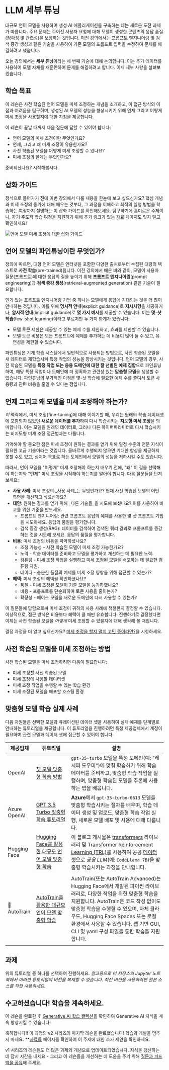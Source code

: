 # LLM 세부 튜닝

대규모 언어 모델을 사용하여 생성 AI 애플리케이션을 구축하는 데는 새로운 도전 과제가 따릅니다. 주요 문제는 주어진 사용자 요청에 대해 모델이 생성한 콘텐츠의 응답 품질(정확성 및 관련성)을 보장하는 것입니다. 이전 강의에서는 프롬프트 엔지니어링 및 검색 증강 생성과 같은 기술을 사용하여 기존 모델의 프롬프트 입력을 수정하여 문제를 해결하려고 했습니다.

오늘 강의에서는 **세부 튜닝**이라는 세 번째 기술에 대해 논의합니다. 이는 추가 데이터를 사용하여 모델 자체를 재훈련하여 문제를 해결하려고 합니다. 이제 세부 사항을 살펴보겠습니다.

## 학습 목표

이 레슨은 사전 학습된 언어 모델을 미세 조정하는 개념을 소개하고, 이 접근 방식의 이점과 어려움을 탐구하며, 생성된 AI 모델의 성능을 향상시키기 위해 언제 그리고 어떻게 미세 조정을 사용할지에 대한 지침을 제공합니다.

이 레슨이 끝날 때까지 다음 질문에 답할 수 있어야 합니다:

- 언어 모델의 미세 조정이란 무엇인가요?
- 언제, 그리고 왜 미세 조정이 유용한가요?
- 사전 학습된 모델을 어떻게 미세 조정할 수 있나요?
- 미세 조정의 한계는 무엇인가요?

준비되셨나요? 시작해봅시다.

## 삽화 가이드

정식으로 들어가기 전에 이번 강의에서 다룰 내용을 한눈에 보고 싶으신가요? 핵심 개념과 미세 조정의 동기에 대해 배우는 것부터, 그 과정을 이해하고 최적의 실행 방법을 학습하는 여정까지 설명하는 이 삽화 가이드를 확인해보세요. 탐구하기에 흥미로운 주제이니, 자기 주도적 학습 여정을 지원하기 위해 추가 링크가 있는 [자료](./RESOURCES.md?WT.mc_id=academic-105485-koreyst) 페이지도 잊지 말고 확인하세요!

![언어 모델 미세 조정에 대한 삽화 가이드](./img/18-fine-tuning-sketchnote.png?WT.mc_id=academic-105485-koreyst)

## 언어 모델의 파인튜닝이란 무엇인가?

정의에 따르면, 대형 언어 모델은 인터넷을 포함한 다양한 출처로부터 수집된 대량의 텍스트로 **사전 학습**(pre-trained)됩니다. 이전 강의에서 배운 바와 같이, 모델이 사용자 질문(프롬프트)에 대한 응답의 질을 높이기 위해 **프롬프트 엔지니어링**(prompt engineering)과 **검색 증강 생성**(retrieval-augmented generation) 같은 기술이 필요합니다.

인기 있는 프롬프트 엔지니어링 기법 중 하나는 모델에게 응답에 기대되는 것을 더 많이 안내하는 것입니다. 이를 위해 **명시적 안내**(explicit guidance)로 **지시사항**을 제공하거나, **암시적 안내**(implicit guidance)로 **몇 가지 예시**를 제공할 수 있습니다. 이는 **몇-샷 학습**(few-shot learning)이라고 부르지만 두 가지 한계가 있습니다:

- 모델 토큰 제한은 제공할 수 있는 예제 수를 제한하고, 효과를 제한할 수 있습니다.
- 모델 토큰 비용은 모든 프롬프트에 예제를 추가하는 데 비용이 많이 들 수 있고, 유연성을 제한할 수 있습니다.

파인튜닝은 기계 학습 시스템에서 일반적으로 사용되는 방법으로, 사전 학습된 모델을 새 데이터로 재학습시켜 특정 작업의 성능을 향상시키는 것입니다. 언어 모델의 경우, 사전 학습된 모델을 **특정 작업 또는 응용 도메인에 대한 잘 선별된 예제 집합**으로 파인튜닝하여, 해당 특정 작업이나 도메인에 더 정확하고 관련성 있는 **맞춤형 모델**을 생성할 수 있습니다. 파인튜닝의 부가적인 이점은 몇-샷 학습에 필요한 예제 수를 줄여서 토큰 사용량과 관련 비용을 줄일 수 있다는 점입니다.

## 언제 그리고 왜 모델을 미세 조정해야 하는가?

_이_ 맥락에서, 미세 조정(fine-tuning)에 대해 이야기할 때, 우리는 원래의 학습 데이터셋에 포함되지 않았던 **새로운 데이터를 추가**하여 다시 학습시키는 **지도형 미세 조정**을 의미합니다. 이는 모델을 원래의 데이터로, 그러나 다른 하이퍼파라미터로 다시 학습시키는 비지도형 미세 조정 접근법과는 다릅니다.

기억해야 할 중요한 점은 미세 조정이 원하는 결과를 얻기 위해 일정 수준의 전문 지식이 필요한 고급 기술이라는 것입니다. 올바르게 수행되지 않으면 기대한 향상을 제공하지 못할 수도 있고, 심지어 목표로 하는 도메인에서 모델의 성능을 저하시킬 수도 있습니다.

따라서, 언어 모델을 "어떻게" 미세 조정해야 하는지 배우기 전에, "왜" 이 길을 선택해야 하는지와 "언제" 미세 조정을 시작해야 하는지를 알아야 합니다. 다음 질문들을 던져 보세요:

- **사용 사례**: 미세 조정의 _사용 사례_는 무엇인가요? 현재 사전 학습된 모델의 어떤 측면을 개선하고 싶으신가요?
- **대안**: 원하는 결과를 얻기 위해 _다른 기술들_을 시도해 보셨나요? 이를 사용하여 비교를 위한 기준을 만드세요.
  - 프롬프트 엔지니어링: 관련 프롬프트 응답의 예제를 사용한 몇 샷 프롬프트 기법을 시도하세요. 응답의 품질을 평가합니다.
  - 검색 증강 생성(RAG): 데이터를 검색하여 검색된 쿼리 결과로 프롬프트를 증강하는 것을 시도해 보세요. 응답의 품질을 평가합니다.
- **비용**: 미세 조정의 비용을 파악하셨나요?
  - 조정 가능성 - 사전 학습된 모델이 미세 조정 가능한가요?
  - 노력 - 학습 데이터를 준비하고 모델을 평가하고 개선하는 데 필요한 노력.
  - 컴퓨팅 - 미세 조정 작업을 실행하고 미세 조정된 모델을 배포하는 데 필요한 컴퓨팅 자원.
  - 데이터 - 충분한 품질의 예제를 미세 조정 영향을 위해 접근할 수 있는가?
- **혜택**: 미세 조정의 혜택을 확인하셨나요?
  - 품질 - 미세 조정된 모델이 기준 모델을 능가하였나요?
  - 비용 - 프롬프트를 단순화하여 토큰 사용을 줄이는가?
  - 확장성 - 베이스 모델을 새로운 도메인에 다시 사용할 수 있는가?

이 질문들에 답함으로써 미세 조정이 귀하의 사용 사례에 적절한지 결정할 수 있습니다. 이상적으로, 접근 방식은 비용보다 혜택이 클 때만 유효합니다. 진행하기로 결정했다면 이제는 사전 학습된 모델을 _어떻게_ 미세 조정할 수 있을지에 대해 생각해 볼 때입니다.

결정 과정을 더 알고 싶으신가요? [미세 조정을 할지 말지 고민 중이라면?](https://www.youtube.com/watch?v=0Jo-z-MFxJs)을 시청하세요.

## 사전 학습된 모델을 미세 조정하는 방법

사전 학습된 모델을 미세 조정하려면 다음이 필요합니다:

- 미세 조정할 사전 학습된 모델
- 미세 조정에 사용할 데이터셋
- 미세 조정 작업을 수행할 수 있는 학습 환경
- 미세 조정된 모델을 배포할 호스팅 환경

## 맞춤형 모델 학습 실제 사례

다음 자원들은 선택한 모델과 큐레이션된 데이터 셋을 사용하여 실제 예제를 단계별로 안내하는 튜토리얼을 제공합니다. 이 튜토리얼을 진행하려면 특정 제공업체에서 계정이 필요하며 관련 모델과 데이터 셋에 접근할 수 있어야 합니다.

| 제공업체        | 튜토리얼                                                                                                                                                                       | 설명                                                                                                                                                                                                                                                                                                                                                                                                            |
| ------------- | ------------------------------------------------------------------------------------------------------------------------------------------------------------------------------ | ------------------------------------------------------------------------------------------------------------------------------------------------------------------------------------------------------------------------------------------------------------------------------------------------------------------------------------------------------------------------------------------------------------ |
| OpenAI        | [챗 모델 맞춤형 학습 방법](https://github.com/openai/openai-cookbook/blob/main/examples/How_to_finetune_chat_models.ipynb?WT.mc_id=academic-105485-koreyst)                | `gpt-35-turbo` 모델을 특정 도메인(예: "레시피 도우미")에 맞춰 학습하기 위해 학습 데이터를 준비하고, 맞춤형 학습 작업을 실행하며, 맞춤형 학습된 모델을 추론에 사용하는 법을 배웁니다.                                                                                                                                                                                                                                                |
| Azure OpenAI  | [GPT 3.5 Turbo 맞춤형 학습 튜토리얼](https://learn.microsoft.com/azure/ai-services/openai/tutorials/fine-tune?tabs=python-new%2Ccommand-line?WT.mc_id=academic-105485-koreyst) | **Azure**에서 `gpt-35-turbo-0613` 모델을 맞춤형 학습시키는 절차를 배우며, 학습 데이터 생성 및 업로드, 맞춤형 학습 작업 실행, 새로운 모델 배포 및 사용에 대해 다룹니다.                                                                                                                                                                                                                                                               |
| Hugging Face  | [Hugging Face를 활용한 대규모 언어 모델 맞춤형 학습](https://www.philschmid.de/fine-tune-llms-in-2024-with-trl?WT.mc_id=academic-105485-koreyst)                             | 이 블로그 게시물은 [transformers](https://huggingface.co/docs/transformers/index?WT.mc_id=academic-105485-koreyst) 라이브러리 및 [Transformer Reinforcement Learning (TRL)](https://huggingface.co/docs/trl/index?WT.mc_id=academic-105485-koreyst)를 사용하여 공공 [데이터 셋](https://huggingface.co/docs/datasets/index?WT.mc_id=academic-105485-koreyst)으로 _공용 LLM_(예: `CodeLlama 7B`)을 맞춤형 학습시키는 과정을 안내합니다. |
|               |                                                                                                                                                                                |                                                                                                                                                                                                                                                                                                                                                                                                                |
| 🤗 AutoTrain  | [AutoTrain을 활용한 대규모 언어 모델 맞춤형 학습](https://github.com/huggingface/autotrain-advanced/?WT.mc_id=academic-105485-koreyst)                                         | AutoTrain(또는 AutoTrain Advanced)는 Hugging Face에서 개발된 파이썬 라이브러리로, 다양한 작업을 위한 맞춤형 학습을 지원합니다. AutoTrain은 코드 작성 없이도 맞춤형 학습을 수행할 수 있으며, 자체 클라우드, Hugging Face Spaces 또는 로컬 환경에서 사용할 수 있습니다. 웹 기반 GUI, CLI 및 yaml 구성 파일을 통한 학습을 지원합니다.                                                                                  |
|               |                                                                                                                                                                                |                                                                                                                                                                                                                                                                                                                                                                                                                |

## 과제

위의 튜토리얼 중 하나를 선택하여 진행하세요. _참고용으로 이 저장소의 Jupyter 노트북에서 이러한 튜토리얼의 버전을 복제할 수 있습니다. 최신 버전을 사용하려면 원본 소스를 직접 사용하세요._

## 수고하셨습니다! 학습을 계속하세요.

이 레슨을 완료한 후 [Generative AI 학습 컬렉션](https://aka.ms/genai-collection?WT.mc_id=academic-105485-koreyst)을 확인하여 Generative AI 지식을 계속 향상시킬 수 있습니다!

축하합니다!! 이 과정의 v2 시리즈의 마지막 레슨을 완료했습니다! 학습과 개발을 멈추지 마세요. \*\*[자료들](RESOURCES.md?WT.mc_id=academic-105485-koreyst) 페이지를 확인하여 이 주제에 대한 추가 제안을 확인하세요.

v1 시리즈의 레슨들도 더 많은 과제와 개념으로 업데이트되었습니다. 지식을 갱신하는 데 잠시 시간을 내세요 - 그리고 이 레슨들을 개선하는 데 도움을 주기 위해 [질문과 피드백을 공유](https://github.com/microsoft/generative-ai-for-beginners/issues?WT.mc_id=academic-105485-koreyst)해 주세요.